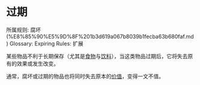 # 过期

所属规则: 腐坏 (%E8%85%90%E5%9D%8F%201b3d619a067b8039b1fecba63b680faf.md)
Glossary: Expiring
Rules: 扩展

某些物品不利于长期保存（尤其是[食物](%E9%A3%9F%E7%89%A9%201b3d619a067b808f8beafe180e8eb22f.md)与[饮料](%E9%A5%AE%E6%96%99%201b3d619a067b80f1bb44dd1a6cee8a70.md)），当这类物品过期后，它将失去原有的效果或发生改变。

通常，腐坏或过期的物品也将同时失去原本的[价值](%E4%BB%B7%E5%80%BC%201b3d619a067b802da10cc6f1c13b92c1.md)，变得一文不值。